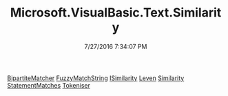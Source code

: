 ﻿---
title: Microsoft.VisualBasic.Text.Similarity
date: 7/27/2016 7:34:07 PM
---

[BipartiteMatcher](T-Microsoft.VisualBasic.Text.Similarity.BipartiteMatcher.html)
[FuzzyMatchString](T-Microsoft.VisualBasic.Text.Similarity.FuzzyMatchString.html)
[ISimilarity](T-Microsoft.VisualBasic.Text.Similarity.ISimilarity.html)
[Leven](T-Microsoft.VisualBasic.Text.Similarity.Leven.html)
[Similarity](T-Microsoft.VisualBasic.Text.Similarity.Similarity.html)
[StatementMatches](T-Microsoft.VisualBasic.Text.Similarity.StatementMatches.html)
[Tokeniser](T-Microsoft.VisualBasic.Text.Similarity.Tokeniser.html)
